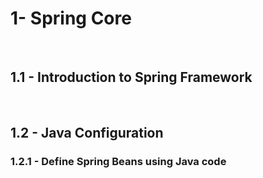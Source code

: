 # 1- Spring Core

<br>

## 1.1 - Introduction to Spring Framework

<br>

## 1.2 - Java Configuration

### 1.2.1 - Define Spring Beans using Java code
